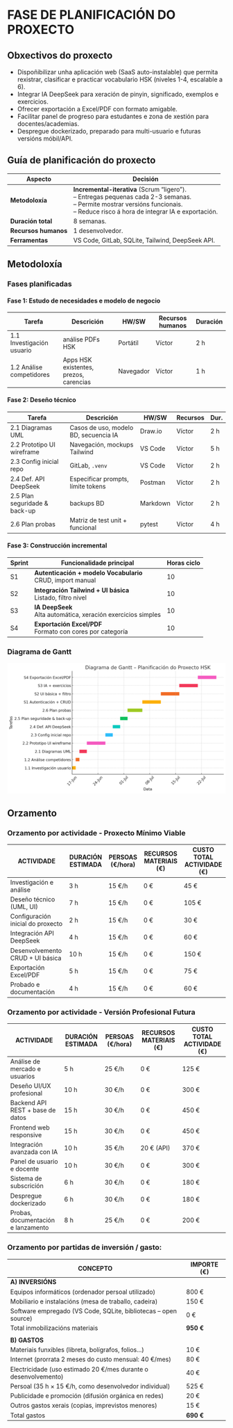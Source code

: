# FASE DE PLANIFICACIÓN DO PROXECTO

## Obxectivos do proxecto

- Dispoñibilizar unha aplicación web (SaaS auto-instalable) que permita rexistrar, clasificar e practicar vocabulario HSK (niveles 1-4, escalable a 6).
- Integrar IA DeepSeek para xeración de pinyin, significado, exemplos e exercicios.
- Ofrecer exportación a Excel/PDF con formato amigable.
- Facilitar panel de progreso para estudantes e zona de xestión para docentes/academias.
- Despregue dockerizado, preparado para multi-usuario e futuras versións móbil/API.

## Guía de planificación do proxecto

| Aspecto              | Decisión                                                                                                                                                                                                        |
| -------------------- | --------------------------------------------------------------------------------------------------------------------------------------------------------------------------------------------------------------- |
| **Metodoloxía**      | **Incremental-iterativa** (Scrum “ligero”). <br>– Entregas pequenas cada 2-3 semanas.<br>– Permite mostrar versións funcionais.<br>– Reduce risco á hora de integrar IA e exportación. |
| **Duración total**   | 8 semanas.                                                                                                                                                                                   |
| **Recursos humanos** | 1 desenvolvedor.                                                                                                                               |
| **Ferramentas**      | VS Code, GitLab, SQLite, Tailwind, DeepSeek API.                                                                                                                               |


## Metodoloxía

### Fases planificadas

#### Fase 1: Estudo de necesidades e modelo de negocio

| Tarefa                    | Descrición                                           | HW/SW                  | Recursos humanos | Duración |
| ------------------------- | ---------------------------------------------------- | ---------------------- | ---------------- | -------- |
| 1.1 Investigación usuario | análise PDFs HSK                                     | Portátil               | Víctor           | 2 h      |
| 1.2 Análise competidores  | Apps HSK existentes, prezos, carencias               | Navegador              | Víctor           | 1 h      |

#### Fase 2: Deseño técnico

| Tarefa                        | Descrición                            | HW/SW                 | Recursos | Dur. |
| ----------------------------- | ------------------------------------- | --------------------- | -------- | ---- |
| 2.1 Diagramas UML             | Casos de uso, modelo BD, secuencia IA | Draw\.io              | Víctor   | 2 h  |
| 2.2 Prototipo UI wireframe    | Navegación, mockups Tailwind          | VS Code               | Víctor   | 5 h  |
| 2.3 Config inicial repo       | GitLab, `.venv`                       | VS Code               | Víctor   | 2 h  |
| 2.4 Def. API DeepSeek         | Especificar prompts, límite tokens    | Postman               | Víctor   | 2 h  |
| 2.5 Plan seguridade & back-up | backups BD                            | Markdown              | Víctor   | 2 h  |
| 2.6 Plan probas               | Matriz de test unit + funcional       | pytest                | Víctor   | 4 h  |

#### Fase 3: Construcción incremental

| Sprint | Funcionalidade principal                                             | Horas ciclo |
| ------ | -------------------------------------------------------------------- | ----------- |
| S1     | **Autenticación + modelo Vocabulario** <br>CRUD, import manual       | 10          |
| S2     | **Integración Tailwind + UI básica** <br>Listado, filtro nivel       | 10          |
| S3     | **IA DeepSeek** <br>Alta automática, xeración exercicios simples     | 10          |
| S4     | **Exportación Excel/PDF** <br>Formato con cores por categoría        | 10          |

### Diagrama de Gantt
![Diagrama de Gantt do proxecto](doc/img/diagramagant.png)

## Orzamento

### Orzamento por actividade - Proxecto Mínimo Viable

| ACTIVIDADE                        | DURACIÓN ESTIMADA | PERSOAS (€/hora) | RECURSOS MATERIAIS (€) | CUSTO TOTAL ACTIVIDADE (€) |
| --------------------------------- | ----------------- | ---------------- | ---------------------- | -------------------------- |
| Investigación e análise           | 3 h               | 15 €/h           | 0 €                    | 45 €                       |
| Deseño técnico (UML, UI)          | 7 h               | 15 €/h           | 0 €                    | 105 €                      |
| Configuración inicial do proxecto | 2 h               | 15 €/h           | 0 €                    | 30 €                       |
| Integración API DeepSeek          | 4 h               | 15 €/h           | 0 €                    | 60 €                       |
| Desenvolvemento CRUD + UI básica  | 10 h              | 15 €/h           | 0 €                    | 150 €                      |
| Exportación Excel/PDF             | 5 h               | 15 €/h           | 0 €                    | 75 €                       |
| Probado e documentación           | 4 h               | 15 €/h           | 0 €                    | 60 €                       |

### Orzamento por actividade - Versión Profesional Futura

| ACTIVIDADE                         | DURACIÓN ESTIMADA | PERSOAS (€/hora) | RECURSOS MATERIAIS (€) | CUSTO TOTAL ACTIVIDADE (€) |
| ---------------------------------- | ----------------- | ---------------- | ---------------------- | -------------------------- |
| Análise de mercado e usuarios      | 5 h               | 25 €/h           | 0 €                    | 125 €                      |
| Deseño UI/UX profesional           | 10 h              | 30 €/h           | 0 €                    | 300 €                      |
| Backend API REST + base de datos   | 15 h              | 30 €/h           | 0 €                    | 450 €                      |
| Frontend web responsive            | 15 h              | 30 €/h           | 0 €                    | 450 €                      |
| Integración avanzada con IA        | 10 h              | 35 €/h           | 20 € (API)             | 370 €                      |
| Panel de usuario e docente         | 10 h              | 30 €/h           | 0 €                    | 300 €                      |
| Sistema de subscrición             | 6 h               | 30 €/h           | 0 €                    | 180 €                      |
| Despregue dockerizado              | 6 h               | 30 €/h           | 0 €                    | 180 €                      |
| Probas, documentación e lanzamento | 8 h               | 25 €/h           | 0 €                    | 200 €                      |

### Orzamento por partidas de inversión / gasto:

| CONCEPTO                                                        | IMPORTE (€) |
| --------------------------------------------------------------- | ----------- |
| **A) INVERSIÓNS**                                               |             |
| Equipos informáticos (ordenador persoal utilizado)              | 800 €       |
| Mobiliario e instalacións (mesa de traballo, cadeira)           | 150 €       |
| Software empregado (VS Code, SQLite, bibliotecas – open source) | 0 €         |
| Total inmobilizacións materiais                                 | **950 €**   |
|                                                                 |             |
| **B) GASTOS**                                                   |             |
| Materiais funxibles (libreta, bolígrafos, folios...)            | 10 €        |
| Internet (prorrata 2 meses do custo mensual: 40 €/mes)          | 80 €        |
| Electricidade (uso estimado 20 €/mes durante o desenvolvemento) | 40 €        |
| Persoal (35 h × 15 €/h, como desenvolvedor individual)          | 525 €       |
| Publicidade e promoción (difusión orgánica en redes)            | 20 €        |
| Outros gastos xerais (copias, imprevistos menores)              | 15 €        |
| Total gastos                                                    | **690 €**   |
